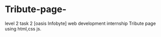 # Tribute-page-
level 2 task 2 [oasis Infobyte]  web development internship Tribute page using html,css js.
